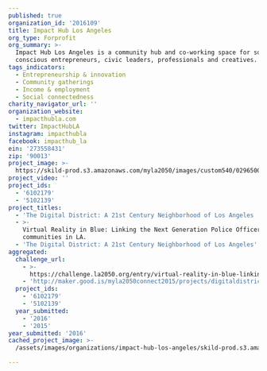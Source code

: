 ```yaml
---
published: true
organization_id: '2016109'
title: Impact Hub Los Angeles
org_type: Forprofit
org_summary: >-
  Impact Hub Los Angeles is a community hub and co-working space for socially
  conscious entrepreneurs, civic leaders, professionals and creatives.
tags_indicators:
  - Entrepreneurship & innovation
  - Community gatherings
  - Income & employment
  - Social connectedness
charity_navigator_url: ''
organization_website:
  - impacthubla.com
twitter: ImpactHubLA
instagram: impacthubla
facebook: impacthub_la
ein: '273558431'
zip: '90013'
project_image: >-
  https://skild-prod.s3.amazonaws.com/myla2050/images/custom540/0296500655741-team91.jpg
project_video: ''
project_ids:
  - '6102179'
  - '5102139'
project_titles:
  - 'The Digital District: A 21st Century Neighborhood of Los Angeles '
  - >-
    Virtual Reality in Blue: Linking the Next Generation Police Officers to the
    communities in LA.
  - 'The Digital District: A 21st Century Neighborhood of Los Angeles'
aggregated:
  challenge_url:
    - >-
      https://challenge.la2050.org/entry/virtual-reality-in-blue-linking-the-next-generation-police-officers-to-the-communities-in-la
    - 'http://maker.good.is/myla2050connect2015/projects/digitaldistrictLA.html'
  project_ids:
    - '6102179'
    - '5102139'
  year_submitted:
    - '2016'
    - '2015'
year_submitted: '2016'
cached_project_image: >-
  /assets/images/organizations/impact-hub-los-angeles/skild-prod.s3.amazonaws.com/myla2050/images/custom540/0296500655741-team91.jpg

---
```

